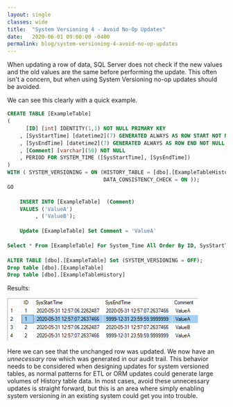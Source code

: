 ```yaml
---
layout: single
classes: wide
title:  "System Versioning 4 - Avoid No-Op Updates"
date:   2020-06-01 09:00:00 -0400
permalink: blog/system-versioning-4-avoid-no-op-updates
---
```


When updating a row of data, SQL Server does not check if the new values and the old values are the same before performing the update. This often isn't a concern, but when using System Versioning no-op updates should be avoided. 

We can see this clearly with a quick example.

``` sql
CREATE TABLE [ExampleTable]  
(   
      [ID] [int] IDENTITY(1,1) NOT NULL PRIMARY KEY  
    , [SysStartTime] [datetime2](7) GENERATED ALWAYS AS ROW START NOT NULL   
    , [SysEndTime] [datetime2](7) GENERATED ALWAYS AS ROW END NOT NULL   
    , [Comment] [varchar](50) NOT NULL
    , PERIOD FOR SYSTEM_TIME ([SysStartTime], [SysEndTime])   
)    
WITH ( SYSTEM_VERSIONING = ON (HISTORY_TABLE = [dbo].[ExampleTableHistory],
                               DATA_CONSISTENCY_CHECK = ON ));   
GO   

    INSERT INTO [ExampleTable]  (Comment)
    VALUES ('ValueA')
         , ('ValueB');  

    Update [ExampleTable] Set Comment = 'ValueA'

Select * From [ExampleTable] For System_Time All Order By ID, SysStartTime

ALTER TABLE [dbo].[ExampleTable] Set (SYSTEM_VERSIONING = OFF); 
Drop table [dbo].[ExampleTable]
Drop table [dbo].[ExampleTableHistory]
```

Results:

![](/images/2020/system-versioning-4/noopupdate.png)

Here we can see that the unchanged row was updated. We now have an *unnecessary* row which was generated in our audit trail. This behavior needs to be considered when designing updates for system versioned tables, as normal patterns for ETL or ORM updates could generate large volumes of History table data. In most cases, avoid these unnecessary updates is straight forward, but this is an area where simply enabling system versioning in an existing system could get you into trouble.